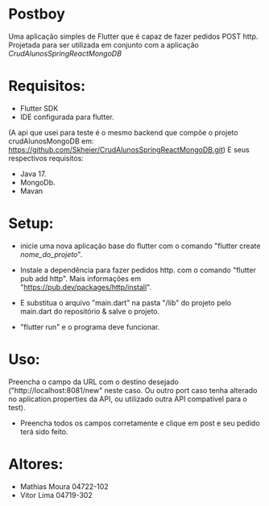 # Postboy
Uma aplicação simples de Flutter que é capaz de fazer pedidos POST http. Projetada para ser utilizada em conjunto com a aplicação *CrudAlunosSpringReactMongoDB*

# Requisitos:
- Flutter SDK
- IDE configurada para flutter.

(A api que usei para teste é o mesmo backend que compõe o projeto crudAlunosMongoDB em: https://github.com/Skheier/CrudAlunosSpringReactMongoDB.git)
E seus respectivos requisitos:
- Java 17.
- MongoDb.
- Mavan

# Setup:

- inicie uma nova aplicação base do flutter com o comando "flutter create *nome_do_projeto*".

- Instale a dependência para fazer pedidos http. com o comando "flutter pub add http".
Mais informações em "https://pub.dev/packages/http/install".

- E substitua o arquivo "main.dart" na pasta "/lib" do projeto pelo main.dart do repositório & salve o projeto.

- "flutter run" e o programa deve funcionar.

# Uso:
Preencha o campo da URL com o destino desejado ("http://localhost:8081/new" neste caso. Ou outro port caso tenha alterado no aplication.properties da API, ou utilizado outra API compatível para o test).

- Preencha todos os campos corretamente e clique em post e seu pedido terá sido feito.


# Altores:
- Mathias Moura 04722-102
- Vitor Lima    04719-302
